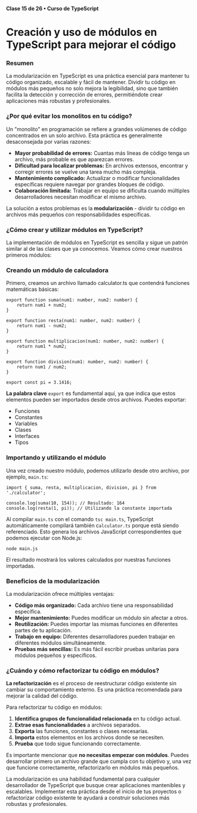 **Clase 15 de 26 • Curso de TypeScript**
# Creación y uso de módulos en TypeScript para mejorar el código

### Resumen
La modularización en TypeScript es una práctica esencial para mantener tu código organizado, escalable y fácil de mantener. Dividir tu código en módulos más pequeños no solo mejora la legibilidad, sino que también facilita la detección y corrección de errores, permitiéndote crear aplicaciones más robustas y profesionales.

### ¿Por qué evitar los monolitos en tu código?
Un "monolito" en programación se refiere a grandes volúmenes de código concentrados en un solo archivo. Esta práctica es generalmente desaconsejada por varias razones:

* __Mayor probabilidad de errores:__ Cuantas más líneas de código tenga un archivo, más probable es que aparezcan errores.
* __Dificultad para localizar problemas:__ En archivos extensos, encontrar y corregir errores se vuelve una tarea mucho más compleja.
* __Mantenimiento complicado:__ Actualizar o modificar funcionalidades específicas requiere navegar por grandes bloques de código.
* __Colaboración limitada:__ Trabajar en equipo se dificulta cuando múltiples desarrolladores necesitan modificar el mismo archivo.

La solución a estos problemas es la **modularización** - dividir tu código en archivos más pequeños con responsabilidades específicas.

### ¿Cómo crear y utilizar módulos en TypeScript?
La implementación de módulos en TypeScript es sencilla y sigue un patrón similar al de las clases que ya conocemos. Veamos cómo crear nuestros primeros módulos:

### Creando un módulo de calculadora
Primero, creamos un archivo llamado calculator.ts que contendrá funciones matemáticas básicas:
```
export function suma(num1: number, num2: number) {
    return num1 + num2;
}

export function resta(num1: number, num2: number) {
    return num1 - num2;
}

export function multiplicacion(num1: number, num2: number) {
    return num1 * num2;
}

export function division(num1: number, num2: number) {
    return num1 / num2;
}

export const pi = 3.1416;
```
**La palabra clave** `export` es fundamental aquí, ya que indica que estos elementos pueden ser importados desde otros archivos. Puedes exportar:

* Funciones
* Constantes
* Variables
* Clases
* Interfaces
* Tipos

### Importando y utilizando el módulo
Una vez creado nuestro módulo, podemos utilizarlo desde otro archivo, por ejemplo, `main.ts`:
```
import { suma, resta, multiplicacion, division, pi } from './calculator';

console.log(suma(10, 154)); // Resultado: 164
console.log(resta(1, pi)); // Utilizando la constante importada
```
Al compilar `main.ts` con el comando `tsc main.ts`, TypeScript automáticamente compilará también c`alculator.ts` porque está siendo referenciado. Esto genera los archivos JavaScript correspondientes que podemos ejecutar con Node.js:
```
node main.js
```
El resultado mostrará los valores calculados por nuestras funciones importadas.

### Beneficios de la modularización
La modularización ofrece múltiples ventajas:

* __Código más organizado:__ Cada archivo tiene una responsabilidad específica.
* __Mejor mantenimiento:__ Puedes modificar un módulo sin afectar a otros.
* __Reutilización:__ Puedes importar las mismas funciones en diferentes partes de tu aplicación.
* __Trabajo en equipo:__ Diferentes desarrolladores pueden trabajar en diferentes módulos simultáneamente.
* __Pruebas más sencillas:__ Es más fácil escribir pruebas unitarias para módulos pequeños y específicos.

### ¿Cuándo y cómo refactorizar tu código en módulos?
**La refactorización** es el proceso de reestructurar código existente sin cambiar su comportamiento externo. Es una práctica recomendada para mejorar la calidad del código.

Para refactorizar tu código en módulos:

1. __Identifica grupos de funcionalidad relacionada__ en tu código actual.
2. __Extrae esas funcionalidades__ a archivos separados.
3. __Exporta__ las funciones, constantes o clases necesarias.
4. __Importa__ estos elementos en los archivos donde se necesiten.
5. __Prueba__ que todo sigue funcionando correctamente.

Es importante mencionar que **no necesitas empezar con módulos**. Puedes desarrollar primero un archivo grande que cumpla con tu objetivo y, una vez que funcione correctamente, refactorizarlo en módulos más pequeños.

La modularización es una habilidad fundamental para cualquier desarrollador de TypeScript que busque crear aplicaciones mantenibles y escalables. Implementar esta práctica desde el inicio de tus proyectos o refactorizar código existente te ayudará a construir soluciones más robustas y profesionales.